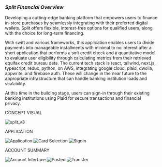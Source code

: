 ### _Split Financial Overview_

Developing a cutting-edge banking platform that empowers users to finance in-store purchases by seamlessly integrating with their preferred digital wallets. Split offers flexible, interest-free options for qualified users, along with the choice for long-term financing.

With swift and various frameworks, this application enables users to divide payments into manageable installments with minimal to no interest after a short application that performs a soft credit check and a quantitative model to evaluate user eligibility through calculating metrics from their retrieved equifax credit bureau data. The current tech stack is react, tailwind, next.js, typescript, redux, python, on AWS, integrating google cloud, plaid, dwolla, appwrite, and firebase auth. These will change in the near future to the appropriate infrastructure that can handle banking institution loads and scalability.

At this time in the building stage, users can sign-in through their existing banking institutions using Plaid for secure transactions and financial privacy. 

CONCEPT VISUAL

![split_v3](https://github.com/dylanhans/Split/assets/80360273/d58ab754-fcf9-42d2-9f67-f9628a434f76)

APPLICATION

![Application](https://github.com/user-attachments/assets/2031b3f9-97b2-4df2-b3cc-be538fb23739)
![Card Selection](https://github.com/user-attachments/assets/3e12312c-42c5-4fa0-b81d-508aa10f6468)
![Signin](https://github.com/user-attachments/assets/d7a39cc5-8743-4c30-8f1f-067fe70cdd3c)

ACCOUNT SUMMARY

![Account Interface](https://github.com/user-attachments/assets/acf6ea39-680b-4c48-951b-a69ea8f55cac)
![Posted](https://github.com/user-attachments/assets/8c88ab3b-16f6-4295-a2d2-c06409343832)
![Transfer](https://github.com/user-attachments/assets/7208e7d0-40de-40cc-a27f-80663a9354fb)






